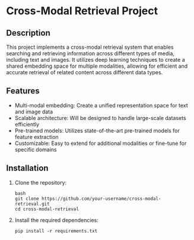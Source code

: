 # Cross-Modal Retrieval Project

## Description
This project implements a cross-modal retrieval system that enables searching and retrieving information across different types of media, including text and images. It utilizes deep learning techniques to create a shared embedding space for multiple modalities, allowing for efficient and accurate retrieval of related content across different data types.

## Features
- Multi-modal embedding: Create a unified representation space for text and image data
- Scalable architecture: Will be designed to handle large-scale datasets efficiently
- Pre-trained models: Utilizes state-of-the-art pre-trained models for feature extraction
- Customizable: Easy to extend for additional modalities or fine-tune for specific domains

## Installation
1. Clone the repository:
   ```
   bash
   git clone https://github.com/your-username/cross-modal-retrieval.git
   cd cross-modal-retrieval
   ```
2. Install the required dependencies:
   ```
   pip install -r requirements.txt
